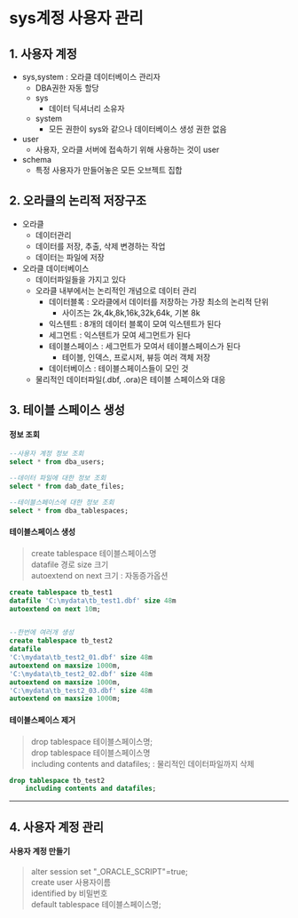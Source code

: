 # sys계정 사용자 관리
## 1. 사용자 계정
- sys,system : 오라클 데이터베이스 관리자
  - DBA권한 자동 할당
  - sys
    - 데이터 딕셔너리 소유자
  - system
    - 모든 권한이 sys와 같으나 데이터베이스 생성 권한 없음
- user
  - 사용자, 오라클 서버에 접속하기 위해 사용하는 것이 user
- schema
  - 특정 사용자가 만들어놓은 모든 오브젝트 집합

## 2. 오라클의 논리적 저장구조
- 오라클
  - 데이터관리
  - 데이터를 저장, 추출, 삭제 변경하는 작업
  - 데이터는 파일에 저장
- 오라클 데이터베이스
  - 데이터파일들을 가지고 있다
  - 오라클 내부에서는 논리적인 개념으로 데이터 관리
    - 데이터블록 : 오라클에서 데이터를 저장하는 가장 최소의 논리적 단위
      - 사이즈는 2k,4k,8k,16k,32k,64k, 기본 8k
    - 익스텐트 : 8개의 데이터 블록이 모여 익스텐트가 된다
    - 세그먼트 : 익스텐트가 모여 세그먼트가 된다
    - 테이블스페이스 : 세그먼트가 모여서 테이블스페이스가 된다
      - 테이블, 인덱스, 프로시저, 뷰등 여러 객체 저장
    - 데이터베이스 : 테이블스페이스들이 모인 것
  - 물리적인 데이터파일(.dbf, .ora)은 테이블 스페이스와 대응

## 3. 테이블 스페이스 생성
#### 정보 조회   

```sql
--사용자 계정 정보 조회
select * from dba_users;

--데이터 파일에 대한 정보 조회
select * from dab_date_files;

--테이블스페이스에 대한 정보 조회
select * from dba_tablespaces;
```

#### 테이블스페이스 생성   
> create tablespace 테이블스페이스명   
> datafile 경로 size 크기   
> autoextend on next 크기 : 자동증가옵션   

```sql
create tablespace tb_test1
datafile 'C:\mydata\tb_test1.dbf' size 48m
autoextend on next 10m;


--한번에 여러개 생성
create tablespace tb_test2
datafile 
'C:\mydata\tb_test2_01.dbf' size 48m
autoextend on maxsize 1000m,
'C:\mydata\tb_test2_02.dbf' size 48m
autoextend on maxsize 1000m,
'C:\mydata\tb_test2_03.dbf' size 48m
autoextend on maxsize 1000m;
```

#### 테이블스페이스 제거   
> drop tablespace 테이블스페이스명;   
> drop tablespace 테이블스페이스명   
> including contents and datafiles; : 물리적인 데이터파일까지 삭제   

```sql
drop tablespace tb_test2
    including contents and datafiles;
```


***

## 4. 사용자 계정 관리
#### 사용자 계정 만들기
> alter session set "_ORACLE_SCRIPT"=true;   
> create user 사용자이름   
> identified by 비밀번호   
> default tablespace 테이블스페이스명;

```sql


```
